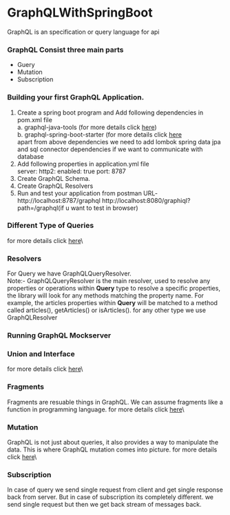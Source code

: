 # GraphQLWithSpringBoot
GraphQL is an specification or query language for api
### GraphQL Consist three main parts
 * Guery
 * Mutation
 * Subscription

### Building your first GraphQL Application.
1. Create a spring boot program and Add following dependencies in pom.xml file\
  a. graphql-java-tools (for more details click  [here](https://github.com/graphql-java-kickstart/graphql-java-tools/blob/master/README.md))\
  b.  graphql-spring-boot-starter (for more details click [here](https://github.com/graphql-java-kickstart/graphql-spring-boot)\
  apart from above dependencies we need to add lombok spring data jpa and sql connector dependencies if we want to communicate with database
2. Add following properties in application.yml file\
  server:
  http2:
    enabled: true
  port: 8787
3. Create GraphQL Schema.
4. Create GraphQL Resolvers
5. Run and test your application from postman
URL- http://localhost:8787/graphql
http://localhost:8080/graphiql?path=/graphql(if u want to test in browser)

### Different Type of Queries
for more details click [here](https://github.com/singhrakeshgkp/spring/blob/master/springboot-graphql/GraphQLQueriesAndResponse.md)\ 

### Resolvers
For Query we have GraphQLQueryResolver.</br>
Note:- GraphQLQueryResolver is the main resolver, used to resolve any properties or operations within **Query** type
to resolve a specific properties, the library will look for any methods matching the property name. For example, the articles properties within **Query** will be matched to a method called articles(), getArticles() or isArticles().
for any other type we use GraphQLResolver

### Running GraphQL Mockserver

### Union and Interface
for more details click [here](https://github.com/singhrakeshgkp/spring/blob/master/springboot-graphql/union_interface.md)\

### Fragments
Fragments are resuable things in GraphQL. We can assume fragments like a function in programming language.
for more details click [here](https://github.com/singhrakeshgkp/spring/blob/master/springboot-graphql/fragments.md)\

### Mutation
GraphQL is not just about queries, it also provides a way to manipulate the data. This is where GraphQL mutation comes into picture.
for more details click [here](https://github.com/singhrakeshgkp/spring/blob/master/springboot-graphql/mutation.md)\

### Subscription
 In case of query we send single request from client and get single response back from server. But in case of subscription its completely different. we send single request but then we get back stream of messages back.
